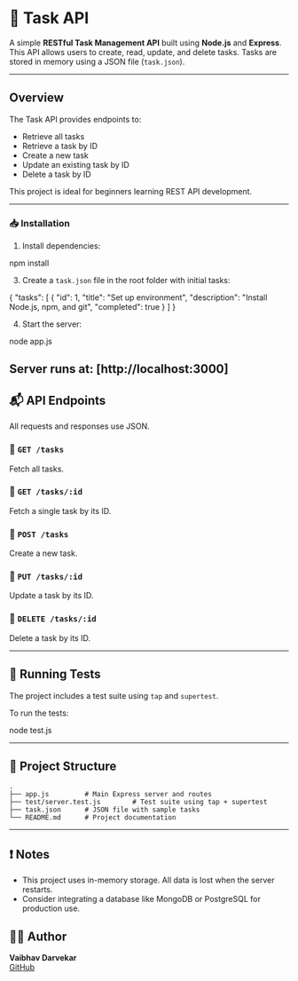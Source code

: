 
# 📝 Task API

A simple **RESTful Task Management API** built using **Node.js** and **Express**. This API allows users to create, read, update, and delete tasks. Tasks are stored in memory using a JSON file (`task.json`).

---

##  Overview

The Task API provides endpoints to:

- Retrieve all tasks
- Retrieve a task by ID
- Create a new task
- Update an existing task by ID
- Delete a task by ID

This project is ideal for beginners learning REST API development.

---

### 📥 Installation

1. Install dependencies:

npm install

3. Create a `task.json` file in the root folder with initial tasks:

{
  "tasks": [
    {
      "id": 1,
      "title": "Set up environment",
      "description": "Install Node.js, npm, and git",
      "completed": true
    }
  ]
}

4. Start the server:

node app.js

Server runs at: [http://localhost:3000]
---

## 📬 API Endpoints

All requests and responses use JSON.

### 🔹 `GET /tasks`

Fetch all tasks.

### 🔹 `GET /tasks/:id`

Fetch a single task by its ID.

### 🔹 `POST /tasks`

Create a new task.

### 🔹 `PUT /tasks/:id`

Update a task by its ID.

### 🔹 `DELETE /tasks/:id`

Delete a task by its ID.

---

## 🧪 Running Tests

The project includes a test suite using `tap` and `supertest`.

To run the tests:

node test.js

---

## 📁 Project Structure

```
.
├── app.js         # Main Express server and routes
├── test/server.test.js        # Test suite using tap + supertest
├── task.json      # JSON file with sample tasks
└── README.md      # Project documentation
```

---

## ❗ Notes

- This project uses in-memory storage. All data is lost when the server restarts.
- Consider integrating a database like MongoDB or PostgreSQL for production use.


## 🙋‍♂️ Author

**Vaibhav Darvekar**  
[GitHub](https://github.com/vaibhav123-dev)
